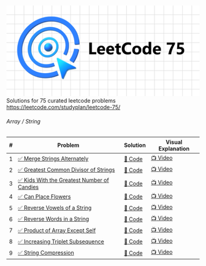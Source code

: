 ![LeetCode 75](https://github.com/shaheershukur/LeetCode-75/blob/main/_/Leetcode_76_Banner.jpg?raw=true)
Solutions for 75 curated leetcode problems <https://leetcode.com/studyplan/leetcode-75/>

###### Array / String

| #   | Problem                                                                                                                                                                                    | Solution                                                                                                                                                      | Visual Explanation                         |
| --- | ------------------------------------------------------------------------------------------------------------------------------------------------------------------------------------------ | ------------------------------------------------------------------------------------------------------------------------------------------------------------- | ------------------------------------------ |
| 1   | [:white_check_mark: Merge Strings Alternately](https://leetcode.com/problems/merge-strings-alternately/description/?envType=study-plan-v2&envId=leetcode-75)                               | [:page_facing_up: Code](https://github.com/shaheershukur/LeetCode-75/blob/main/1.%201768.%20Merge%20Strings%20Alternately/solution.py)                        | [:tv: Video](https://youtu.be/CJEVZqjEddc) |
| 2   | [:white_check_mark: Greatest Common Divisor of Strings](https://leetcode.com/problems/greatest-common-divisor-of-strings/?envType=study-plan-v2&envId=leetcode-75)                         | [:page_facing_up: Code](https://github.com/shaheershukur/LeetCode-75/blob/main/2.%201071.%20Greatest%20Common%20Divisor%20of%20Strings/solution.py)           | [:tv: Video](https://youtu.be/o0iRN12EC1g) |
| 3   | [:white_check_mark: Kids With the Greatest Number of Candies](https://leetcode.com/problems/kids-with-the-greatest-number-of-candies/description/?envType=study-plan-v2&envId=leetcode-75) | [:page_facing_up: Code](https://github.com/shaheershukur/LeetCode-75/blob/main/3.%201431.%20Kids%20With%20the%20Greatest%20Number%20of%20Candies/solution.py) | [:tv: Video](https://youtu.be/pXAvwRyJ0dw) |
| 4   | [:white_check_mark: Can Place Flowers](https://leetcode.com/problems/can-place-flowers/?envType=study-plan-v2&envId=leetcode-75)                                                           | [:page_facing_up: Code](https://github.com/shaheershukur/LeetCode-75/blob/main/4.%20605.%20Can%20Place%20Flowers/solution.py)                                 | [:tv: Video](https://youtu.be/qIOGOcKRlJI) |
| 5   | [:white_check_mark: Reverse Vowels of a String](https://leetcode.com/problems/reverse-vowels-of-a-string/description/?envType=study-plan-v2&envId=leetcode-75)                             | [:page_facing_up: Code](https://github.com/shaheershukur/LeetCode-75/blob/main/5.%20345.%20Reverse%20Vowels%20of%20a%20String/solution.py)                    | [:tv: Video](https://youtu.be/uHYjUMR3Tg8) |
| 6   | [:white_check_mark: Reverse Words in a String](https://leetcode.com/problems/reverse-words-in-a-string/description/?envType=study-plan-v2&envId=leetcode-75)                               | [:page_facing_up: Code](https://github.com/shaheershukur/LeetCode-75/blob/main/6.%20151.%20Reverse%20Words%20in%20a%20String/solution.py)                     | [:tv: Video](https://youtu.be/9lEkqOezpWw) |
| 7   | [:white_check_mark: Product of Array Except Self](https://leetcode.com/problems/product-of-array-except-self/?envType=study-plan-v2&envId=leetcode-75)                                     | [:page_facing_up: Code](https://github.com/shaheershukur/LeetCode-75/blob/main/7.%20238.%20Product%20of%20Array%20Except%20Self/solution.py)                  | [:tv: Video](https://youtu.be/V_De_bhXKzc) |
| 8   | [:white_check_mark: Increasing Triplet Subsequence](https://leetcode.com/problems/increasing-triplet-subsequence/description/?envType=study-plan-v2&envId=leetcode-75)                     | [:page_facing_up: Code](https://github.com/shaheershukur/LeetCode-75/blob/main/8.%20334.%20Increasing%20Triplet%20Subsequence/solution.py)                    | [:tv: Video](https://youtu.be/Nqht7TDjItM) |
| 9   | [:white_check_mark: String Compression](https://leetcode.com/problems/string-compression/description/?envType=study-plan-v2&envId=leetcode-75)                                             | [:page_facing_up: Code](https://github.com/shaheershukur/LeetCode-75/blob/main/9.%20443.%20String%20Compression/solution.py)                                  | [:tv: Video](https://youtu.be/Vd-YX40Zz0Q) |

